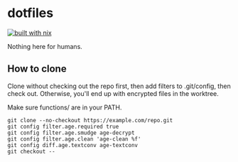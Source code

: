 # dotfiles
[![built with nix](https://builtwithnix.org/badge.svg)](https://builtwithnix.org)

Nothing here for humans.


## How to clone

Clone without checking out the repo first,
then add filters to .git/config, then check out.
Otherwise, you'll end up with encrypted files in the worktree.

Make sure functions/ are in your PATH.
```
git clone --no-checkout https://example.com/repo.git
git config filter.age.required true
git config filter.age.smudge age-decrypt
git config filter.age.clean 'age-clean %f'
git config diff.age.textconv age-textconv
git checkout --
```
